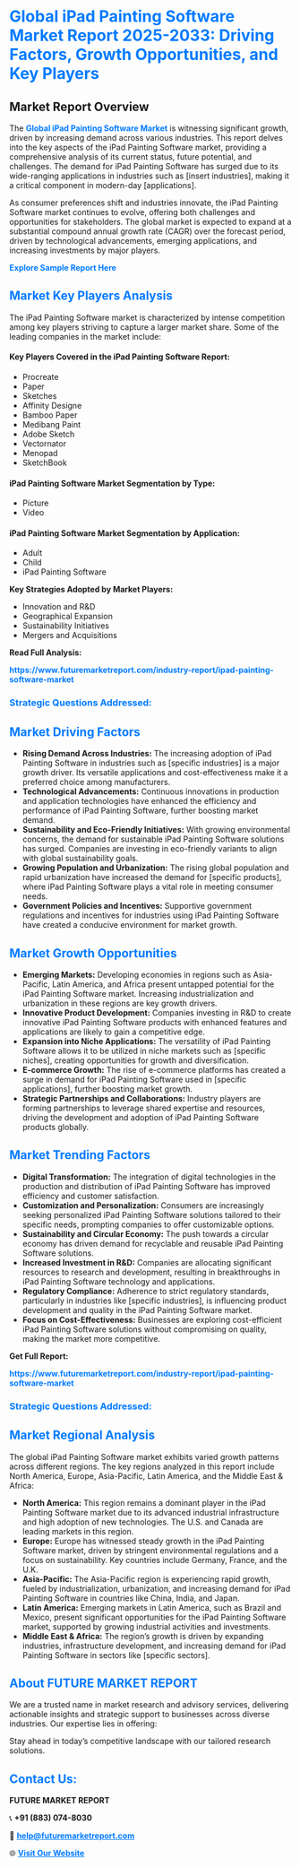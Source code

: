 <h1 style="color: #007BFF;">Global iPad Painting Software Market Report 2025-2033: Driving Factors, Growth Opportunities, and Key Players</h1>

<section id="overview">
<h2>Market Report Overview</h2>
<p>The <a href="https://www.futuremarketreport.com/industry-report/ipad-painting-software-market" style="color: #007BFF; text-decoration: none;"><strong>Global iPad Painting Software Market</strong></a> is witnessing significant growth, driven by increasing demand across various industries. This report delves into the key aspects of the iPad Painting Software market, providing a comprehensive analysis of its current status, future potential, and challenges. The demand for iPad Painting Software has surged due to its wide-ranging applications in industries such as [insert industries], making it a critical component in modern-day [applications].</p>
<p>As consumer preferences shift and industries innovate, the iPad Painting Software market continues to evolve, offering both challenges and opportunities for stakeholders. The global market is expected to expand at a substantial compound annual growth rate (CAGR) over the forecast period, driven by technological advancements, emerging applications, and increasing investments by major players.</p>
</section>

<section id="overview">
<p><a href="https://www.futuremarketreport.com/request-sample/reportId=113098" style="color: #007BFF; text-decoration: none;"><strong>Explore Sample Report Here</strong></a></p>
</section>

<section id="key-players">
<h2 style="color: #007BFF;">Market Key Players Analysis</h2>
<p>The iPad Painting Software market is characterized by intense competition among key players striving to capture a larger market share. Some of the leading companies in the market include:</p>
<h4>Key Players Covered in the iPad Painting Software Report:</h4>
<ul><li>Procreate</li><li>Paper</li><li>Sketches</li><li>Affinity Designe</li><li>Bamboo Paper</li><li>Medibang Paint</li><li>Adobe Sketch</li><li>Vectornator</li><li>Menopad</li><li>SketchBook</li></ul>
<h4>iPad Painting Software Market Segmentation by Type:</h4>
<ul><li>Picture</li><li>Video</li></ul>

<h4>iPad Painting Software Market Segmentation by Application:</h4>
<ul><li>Adult</li><li>Child</li><li>iPad Painting Software</li></ul>
<p><strong>Key Strategies Adopted by Market Players:</strong></p>
<ul>
<li>Innovation and R&D</li>
<li>Geographical Expansion</li>
<li>Sustainability Initiatives</li>
<li>Mergers and Acquisitions</li>
</ul>
</section>

<section>
<p><strong>Read Full Analysis: </strong></p><a href="https://www.futuremarketreport.com/industry-report/ipad-painting-software-market" style="color: #007BFF; text-decoration: none;"><strong>https://www.futuremarketreport.com/industry-report/ipad-painting-software-market</strong></a>
<h3 style="color: #007BFF;">Strategic Questions Addressed:</h3>
</section>

<section id="driving-factors">
<h2 style="color: #007BFF;">Market Driving Factors</h2>
<ul>
<li><strong>Rising Demand Across Industries:</strong> The increasing adoption of iPad Painting Software in industries such as [specific industries] is a major growth driver. Its versatile applications and cost-effectiveness make it a preferred choice among manufacturers.</li>
<li><strong>Technological Advancements:</strong> Continuous innovations in production and application technologies have enhanced the efficiency and performance of iPad Painting Software, further boosting market demand.</li>
<li><strong>Sustainability and Eco-Friendly Initiatives:</strong> With growing environmental concerns, the demand for sustainable iPad Painting Software solutions has surged. Companies are investing in eco-friendly variants to align with global sustainability goals.</li>
<li><strong>Growing Population and Urbanization:</strong> The rising global population and rapid urbanization have increased the demand for [specific products], where iPad Painting Software plays a vital role in meeting consumer needs.</li>
<li><strong>Government Policies and Incentives:</strong> Supportive government regulations and incentives for industries using iPad Painting Software have created a conducive environment for market growth.</li>
</ul>
</section>

<section id="growth-opportunities">
<h2 style="color: #007BFF;">Market Growth Opportunities</h2>
<ul>
<li><strong>Emerging Markets:</strong> Developing economies in regions such as Asia-Pacific, Latin America, and Africa present untapped potential for the iPad Painting Software market. Increasing industrialization and urbanization in these regions are key growth drivers.</li>
<li><strong>Innovative Product Development:</strong> Companies investing in R&D to create innovative iPad Painting Software products with enhanced features and applications are likely to gain a competitive edge.</li>
<li><strong>Expansion into Niche Applications:</strong> The versatility of iPad Painting Software allows it to be utilized in niche markets such as [specific niches], creating opportunities for growth and diversification.</li>
<li><strong>E-commerce Growth:</strong> The rise of e-commerce platforms has created a surge in demand for iPad Painting Software used in [specific applications], further boosting market growth.</li>
<li><strong>Strategic Partnerships and Collaborations:</strong> Industry players are forming partnerships to leverage shared expertise and resources, driving the development and adoption of iPad Painting Software products globally.</li>
</ul>
</section>

<section id="trending-factors">
<h2 style="color: #007BFF;">Market Trending Factors</h2>
<ul>
<li><strong>Digital Transformation:</strong> The integration of digital technologies in the production and distribution of iPad Painting Software has improved efficiency and customer satisfaction.</li>
<li><strong>Customization and Personalization:</strong> Consumers are increasingly seeking personalized iPad Painting Software solutions tailored to their specific needs, prompting companies to offer customizable options.</li>
<li><strong>Sustainability and Circular Economy:</strong> The push towards a circular economy has driven demand for recyclable and reusable iPad Painting Software solutions.</li>
<li><strong>Increased Investment in R&D:</strong> Companies are allocating significant resources to research and development, resulting in breakthroughs in iPad Painting Software technology and applications.</li>
<li><strong>Regulatory Compliance:</strong> Adherence to strict regulatory standards, particularly in industries like [specific industries], is influencing product development and quality in the iPad Painting Software market.</li>
<li><strong>Focus on Cost-Effectiveness:</strong> Businesses are exploring cost-efficient iPad Painting Software solutions without compromising on quality, making the market more competitive.</li>
</ul>
</section>

<section>
<p><strong>Get Full Report: </strong></p><a href="https://www.futuremarketreport.com/industry-report/ipad-painting-software-market" style="color: #007BFF; text-decoration: none;"><strong>https://www.futuremarketreport.com/industry-report/ipad-painting-software-market</strong></a>
<h3 style="color: #007BFF;">Strategic Questions Addressed:</h3>
</section>


<section id="regional-analysis">
<h2 style="color: #007BFF;">Market Regional Analysis</h2>
<p>The global iPad Painting Software market exhibits varied growth patterns across different regions. The key regions analyzed in this report include North America, Europe, Asia-Pacific, Latin America, and the Middle East & Africa:</p>
<ul>
<li><strong>North America:</strong> This region remains a dominant player in the iPad Painting Software market due to its advanced industrial infrastructure and high adoption of new technologies. The U.S. and Canada are leading markets in this region.</li>
<li><strong>Europe:</strong> Europe has witnessed steady growth in the iPad Painting Software market, driven by stringent environmental regulations and a focus on sustainability. Key countries include Germany, France, and the U.K.</li>
<li><strong>Asia-Pacific:</strong> The Asia-Pacific region is experiencing rapid growth, fueled by industrialization, urbanization, and increasing demand for iPad Painting Software in countries like China, India, and Japan.</li>
<li><strong>Latin America:</strong> Emerging markets in Latin America, such as Brazil and Mexico, present significant opportunities for the iPad Painting Software market, supported by growing industrial activities and investments.</li>
<li><strong>Middle East & Africa:</strong> The region’s growth is driven by expanding industries, infrastructure development, and increasing demand for iPad Painting Software in sectors like [specific sectors].</li>
</ul>
</section>

<footer>
<h2 style="color: #007BFF;">About FUTURE MARKET REPORT</h2>
<p>We are a trusted name in market research and advisory services, delivering actionable insights and strategic support to businesses across diverse industries. Our expertise lies in offering:</p>

<p>Stay ahead in today’s competitive landscape with our tailored research solutions.</p>

<h2 style="color: #007BFF;">Contact Us:</h2>
<p><strong>FUTURE MARKET REPORT</strong></p>
<p>📞 <strong>+91 (883) 074-8030</strong></p>
<p>📧 <strong><a href="mailto:help@futuremarketreport.com" style="color: #007BFF;">help@futuremarketreport.com</a></strong></p>
<p>🌐 <strong><a href="https://www.futuremarketreport.com/" style="color: #007BFF;">Visit Our Website</a></strong></p>
</footer>
